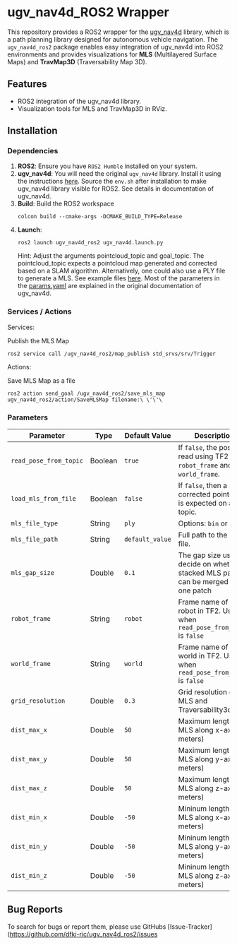 # ugv_nav4d_ROS2 Wrapper

This repository provides a ROS2 wrapper for the [ugv_nav4d](https://github.com/dfki-ric/ugv_nav4d) library, which is a path planning library designed for autonomous vehicle navigation. The `ugv_nav4d_ros2` package enables easy integration of ugv_nav4d into ROS2 environments and provides visualizations for **MLS** (Multilayered Surface Maps) and **TravMap3D** (Traversability Map 3D).

## Features

- ROS2 integration of the ugv_nav4d library.
- Visualization tools for MLS and TravMap3D in RViz.

## Installation

### Dependencies

1. **ROS2**: Ensure you have `ROS2 Humble` installed on your system.
2. **ugv_nav4d**: You will need the original `ugv_nav4d` library. Install it using the instructions [here](https://github.com/dfki-ric/ugv_nav4d.git). Source the `env.sh` after installation to make ugv_nav4d library visible for ROS2. See details in documentation of ugv_nav4d.
3. **Build**: Build the ROS2 workspace
   ```
   colcon build --cmake-args -DCMAKE_BUILD_TYPE=Release
   ```
4. **Launch**: 
   ```
   ros2 launch ugv_nav4d_ros2 ugv_nav4d.launch.py
   ```
   Hint: Adjust the arguments pointcloud_topic and goal_topic. The pointcloud_topic expects a pointcloud map generated and corrected based on a SLAM algorithm. Alternatively, one could also use a PLY file to generate a MLS. See example files [here](https://zenodo.org/records/13771864). Most of the parameters in the [params.yaml](config/params.yaml) are explained in the original documentation of ugv_nav4d. 

### Services / Actions

Services:

Publish the MLS Map
```
ros2 service call /ugv_nav4d_ros2/map_publish std_srvs/srv/Trigger
```

Actions:

Save MLS Map as a file
```
ros2 action send_goal /ugv_nav4d_ros2/save_mls_map ugv_nav4d_ros2/action/SaveMLSMap filename:\ \'\'\
```

### Parameters

| Parameter              | Type    | Default Value       | Description                                                                 |
|------------------------|---------|---------------------|-----------------------------------------------------------------------------|
| `read_pose_from_topic`  | Boolean | `true`              | If `false`, the pose is read using TF2 with `robot_frame` and `world_frame`. |
| `load_mls_from_file`   | Boolean | `false`             | If `false`, then a slam corrected pointcloud is expected on a topic. |
| `mls_file_type`          | String  | `ply` | Options: `bin` or `ply`. |
| `mls_file_path`          | String  | `default_value` | Full path to the MLS file. |
| `mls_gap_size`          | Double  | `0.1` | The gap size used to decide on whether stacked MLS patches can be merged into one patch |
| `robot_frame`          | String  | `robot` | Frame name of the robot in TF2. Use when `read_pose_from_topic` is `false` |
| `world_frame`          | String  | `world` | Frame name of the world in TF2. Use when `read_pose_from_topic` is `false` |
| `grid_resolution`          | Double  | `0.3` | Grid resolution of the MLS and Traversability3d Map  |
| `dist_max_x`          | Double  | `50` | Maximum length of MLS along x-axis (in meters)  |
| `dist_max_y`          | Double  | `50` | Maximum length of MLS along y-axis (in meters) |
| `dist_max_z`          | Double  | `50` | Maximum length of MLS along z-axis (in meters) |
| `dist_min_x`          | Double  | `-50` | Mininum length of MLS along x-axis (in meters) |
| `dist_min_y`          | Double  | `-50` | Mininum length of MLS along y-axis (in meters) |
| `dist_min_z`          | Double  | `-50` | Mininum length of MLS along z-axis (in meters) |

## Bug Reports

To search for bugs or report them, please use GitHubs [Issue-Tracker](https://github.com/dfki-ric/ugv_nav4d_ros2/issues

